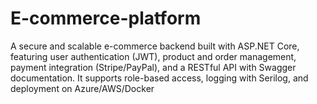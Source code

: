 # E-commerce-platform
 A secure and scalable e-commerce backend built with ASP.NET Core, featuring user authentication (JWT), product and order management, payment integration (Stripe/PayPal), and a RESTful API with Swagger documentation. It supports role-based access, logging with Serilog, and deployment on Azure/AWS/Docker
